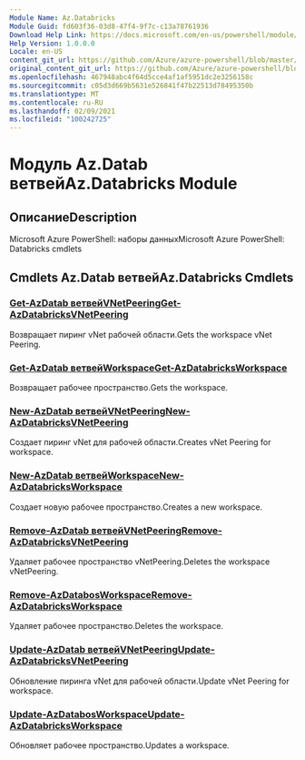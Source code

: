 ```yaml
---
Module Name: Az.Databricks
Module Guid: fd603f36-03d8-47f4-9f7c-c13a78761936
Download Help Link: https://docs.microsoft.com/en-us/powershell/module/az.databricks
Help Version: 1.0.0.0
Locale: en-US
content_git_url: https://github.com/Azure/azure-powershell/blob/master/src/Databricks/help/Az.Databricks.md
original_content_git_url: https://github.com/Azure/azure-powershell/blob/master/src/Databricks/help/Az.Databricks.md
ms.openlocfilehash: 467948abc4f64d5cce4af1af5951dc2e3256158c
ms.sourcegitcommit: c05d3d669b5631e526841f47b22513d78495350b
ms.translationtype: MT
ms.contentlocale: ru-RU
ms.lasthandoff: 02/09/2021
ms.locfileid: "100242725"
---
```

# <span data-ttu-id="9f749-101">Модуль Az.Datab ветвей</span><span class="sxs-lookup"><span data-stu-id="9f749-101">Az.Databricks Module</span></span>
## <span data-ttu-id="9f749-102">Описание</span><span class="sxs-lookup"><span data-stu-id="9f749-102">Description</span></span>
<span data-ttu-id="9f749-103">Microsoft Azure PowerShell: наборы данных</span><span class="sxs-lookup"><span data-stu-id="9f749-103">Microsoft Azure PowerShell: Databricks cmdlets</span></span>

## <span data-ttu-id="9f749-104">Cmdlets Az.Datab ветвей</span><span class="sxs-lookup"><span data-stu-id="9f749-104">Az.Databricks Cmdlets</span></span>
### [<span data-ttu-id="9f749-105">Get-AzDatab ветвейVNetPeering</span><span class="sxs-lookup"><span data-stu-id="9f749-105">Get-AzDatabricksVNetPeering</span></span>](Get-AzDatabricksVNetPeering.md)
<span data-ttu-id="9f749-106">Возвращает пиринг vNet рабочей области.</span><span class="sxs-lookup"><span data-stu-id="9f749-106">Gets the workspace vNet Peering.</span></span>

### [<span data-ttu-id="9f749-107">Get-AzDatab ветвейWorkspace</span><span class="sxs-lookup"><span data-stu-id="9f749-107">Get-AzDatabricksWorkspace</span></span>](Get-AzDatabricksWorkspace.md)
<span data-ttu-id="9f749-108">Возвращает рабочее пространство.</span><span class="sxs-lookup"><span data-stu-id="9f749-108">Gets the workspace.</span></span>

### [<span data-ttu-id="9f749-109">New-AzDatab ветвейVNetPeering</span><span class="sxs-lookup"><span data-stu-id="9f749-109">New-AzDatabricksVNetPeering</span></span>](New-AzDatabricksVNetPeering.md)
<span data-ttu-id="9f749-110">Создает пиринг vNet для рабочей области.</span><span class="sxs-lookup"><span data-stu-id="9f749-110">Creates vNet Peering for workspace.</span></span>

### [<span data-ttu-id="9f749-111">New-AzDatab ветвейWorkspace</span><span class="sxs-lookup"><span data-stu-id="9f749-111">New-AzDatabricksWorkspace</span></span>](New-AzDatabricksWorkspace.md)
<span data-ttu-id="9f749-112">Создает новую рабочее пространство.</span><span class="sxs-lookup"><span data-stu-id="9f749-112">Creates a new workspace.</span></span>

### [<span data-ttu-id="9f749-113">Remove-AzDatab ветвейVNetPeering</span><span class="sxs-lookup"><span data-stu-id="9f749-113">Remove-AzDatabricksVNetPeering</span></span>](Remove-AzDatabricksVNetPeering.md)
<span data-ttu-id="9f749-114">Удаляет рабочее пространство vNetPeering.</span><span class="sxs-lookup"><span data-stu-id="9f749-114">Deletes the workspace vNetPeering.</span></span>

### [<span data-ttu-id="9f749-115">Remove-AzDatabоsWorkspace</span><span class="sxs-lookup"><span data-stu-id="9f749-115">Remove-AzDatabricksWorkspace</span></span>](Remove-AzDatabricksWorkspace.md)
<span data-ttu-id="9f749-116">Удаляет рабочее пространство.</span><span class="sxs-lookup"><span data-stu-id="9f749-116">Deletes the workspace.</span></span>

### [<span data-ttu-id="9f749-117">Update-AzDatab ветвейVNetPeering</span><span class="sxs-lookup"><span data-stu-id="9f749-117">Update-AzDatabricksVNetPeering</span></span>](Update-AzDatabricksVNetPeering.md)
<span data-ttu-id="9f749-118">Обновление пиринга vNet для рабочей области.</span><span class="sxs-lookup"><span data-stu-id="9f749-118">Update vNet Peering for workspace.</span></span>

### [<span data-ttu-id="9f749-119">Update-AzDatabоsWorkspace</span><span class="sxs-lookup"><span data-stu-id="9f749-119">Update-AzDatabricksWorkspace</span></span>](Update-AzDatabricksWorkspace.md)
<span data-ttu-id="9f749-120">Обновляет рабочее пространство.</span><span class="sxs-lookup"><span data-stu-id="9f749-120">Updates a workspace.</span></span>

